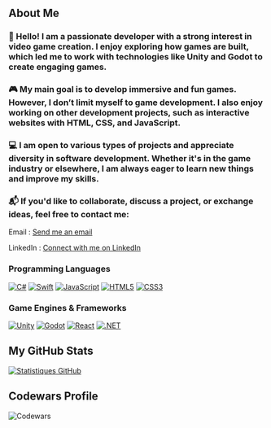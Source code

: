 
## About Me

 ### 👋 Hello! I am a passionate developer with a strong interest in video game creation. I enjoy exploring how games are built, which led me to work with technologies like Unity and Godot to create engaging games.

### 🎮 My main goal is to develop immersive and fun games. However, I don’t limit myself to game development. I also enjoy working on other development projects, such as interactive websites with HTML, CSS, and JavaScript.

### 💻 I am open to various types of projects and appreciate diversity in software development. Whether it's in the game industry or elsewhere, I am always eager to learn new things and improve my skills.

### 📬 If you'd like to collaborate, discuss a project, or exchange ideas, feel free to contact me:

Email : [Send me an email](mailto:Emerick.Roeting1@gmail.com)

LinkedIn : [Connect with me on LinkedIn](https://www.linkedin.com/in/emerick-roeting-514b67329/)






### Programming Languages
[![C#](https://img.shields.io/badge/C%23-239120?style=for-the-badge&logo=c-sharp&logoColor=white)](https://docs.microsoft.com/en-us/dotnet/csharp/)
[![Swift](https://img.shields.io/badge/Swift-FA7343?style=for-the-badge&logo=swift&logoColor=white)](https://developer.apple.com/swift/)
[![JavaScript](https://img.shields.io/badge/JavaScript-F7DF1E?style=for-the-badge&logo=javascript&logoColor=black)](https://developer.mozilla.org/en-US/docs/Web/JavaScript)
[![HTML5](https://img.shields.io/badge/HTML5-E34F26?style=for-the-badge&logo=html5&logoColor=white)](https://developer.mozilla.org/en-US/docs/Web/HTML)
[![CSS3](https://img.shields.io/badge/CSS3-1572B6?style=for-the-badge&logo=css3&logoColor=white)](https://developer.mozilla.org/en-US/docs/Web/CSS)

### Game Engines & Frameworks
[![Unity](https://img.shields.io/badge/Unity-000000?style=for-the-badge&logo=unity&logoColor=white)](https://unity.com/)
[![Godot](https://img.shields.io/badge/Godot-478CBF?style=for-the-badge&logo=godot-engine&logoColor=white)](https://godotengine.org/)
[![React](https://img.shields.io/badge/React-20232A?style=for-the-badge&logo=react&logoColor=61DAFB)](https://reactjs.org/)
[![.NET](https://img.shields.io/badge/.NET-512BD4?style=for-the-badge&logo=dotnet&logoColor=white)](https://dotnet.microsoft.com/)


## My GitHub Stats

[![Statistiques GitHub](https://github-readme-stats.vercel.app/api?username=Kaiza42&show_icons=true&theme=radical)](https://github.com/Kaiza42)

## Codewars Profile
![Codewars](https://github.r2v.ch/codewars?user=Kaiza42&stroke=%252,3,111)
